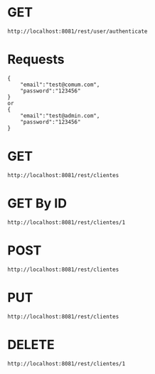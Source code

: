# GET
	http://localhost:8081/rest/user/authenticate
	
# Requests

	{
		"email":"test@comum.com",
		"password":"123456"
	}
	or
	{
		"email":"test@admin.com",
		"password":"123456"
	}

# GET
	http://localhost:8081/rest/clientes

# GET By ID
	http://localhost:8081/rest/clientes/1

# POST
	http://localhost:8081/rest/clientes

# PUT
	http://localhost:8081/rest/clientes

# DELETE
	http://localhost:8081/rest/clientes/1

